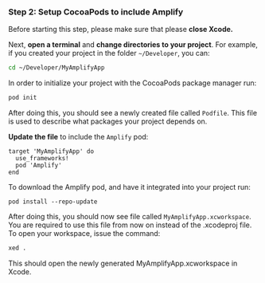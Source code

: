 ### Step 2: Setup CocoaPods to include Amplify

Before starting this step, please make sure that please **close Xcode.**

Next, **open a terminal** and **change directories to your project**.  For example, if you created your project in the folder `~/Developer`, you can:
```bash
cd ~/Developer/MyAmplifyApp
```

In order to initialize your project with the CocoaPods package manager run:
```bash
pod init
```

After doing this, you should see a newly created file called `Podfile`.  This file is used to describe what packages your project depends on.

**Update the file** to include the `Amplify` pod:
```
target 'MyAmplifyApp' do
  use_frameworks!
  pod 'Amplify'
end
```

To download the Amplify pod, and have it integrated into your project run:
```
pod install --repo-update
```

After doing this, you should now see file called `MyAmplifyApp.xcworkspace`.  You are required to use this file from now on instead of the .xcodeproj file.  To open your workspace, issue the command:
```bash
xed .
```
This should open the newly generated MyAmplifyApp.xcworkspace in Xcode.